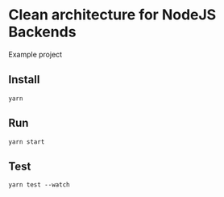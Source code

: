 # Clean architecture for NodeJS Backends

Example project

## Install

    yarn

## Run

    yarn start

## Test

    yarn test --watch
